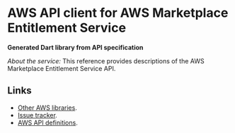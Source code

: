 # AWS API client for AWS Marketplace Entitlement Service

**Generated Dart library from API specification**

*About the service:*
This reference provides descriptions of the AWS Marketplace Entitlement
Service API.

## Links

- [Other AWS libraries](https://github.com/agilord/aws_client/tree/master/generated).
- [Issue tracker](https://github.com/agilord/aws_client/issues).
- [AWS API definitions](https://github.com/aws/aws-sdk-js/tree/master/apis).
